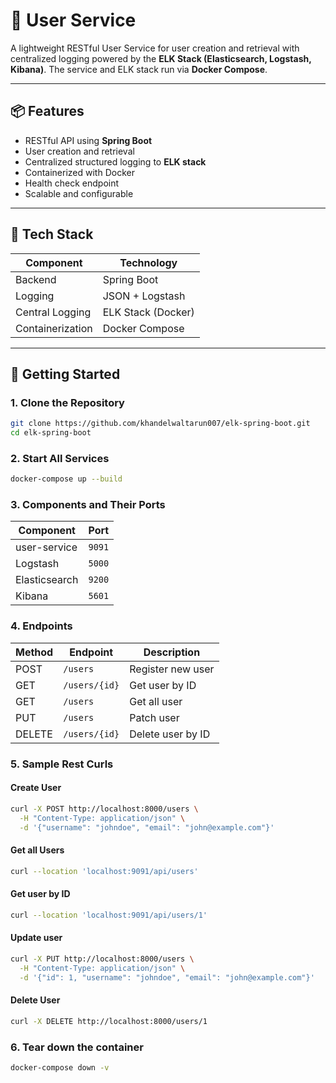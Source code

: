 # 👤 User Service

A lightweight RESTful User Service for user creation and retrieval with centralized logging powered by the **ELK Stack (Elasticsearch, Logstash, Kibana)**. The service and ELK stack run via **Docker Compose**.

---

## 📦 Features

- RESTful API using **Spring Boot**
- User creation and retrieval
- Centralized structured logging to **ELK stack**
- Containerized with Docker
- Health check endpoint
- Scalable and configurable

---

## 🧰 Tech Stack

| Component      | Technology         |
|----------------|--------------------|
| Backend        | Spring Boot        |
| Logging        | JSON + Logstash    |
| Central Logging| ELK Stack (Docker) |
| Containerization | Docker Compose   |

---

## 🚀 Getting Started

### 1. Clone the Repository

```bash
git clone https://github.com/khandelwaltarun007/elk-spring-boot.git
cd elk-spring-boot
```


### 2. Start All Services
```bash
docker-compose up --build
```

### 3. Components and Their Ports

| Component      | Port   |
|----------------|--------|
| user-service   | `9091` |
| Logstash       | `5000` |
| Elasticsearch  | `9200` |
| Kibana         | `5601` |

### 4. Endpoints

| Method | Endpoint      | Description       |
| ------ | ------------- | ----------------- |
| POST   | `/users`      | Register new user |
| GET    | `/users/{id}` | Get user by ID    |
| GET    | `/users`      | Get all user      |
| PUT    | `/users`      | Patch user        |
| DELETE | `/users/{id}` | Delete user by ID |

### 5. Sample Rest Curls

#### Create User
```bash
curl -X POST http://localhost:8000/users \
  -H "Content-Type: application/json" \
  -d '{"username": "johndoe", "email": "john@example.com"}'
```

#### Get all Users
```bash
curl --location 'localhost:9091/api/users'
```

#### Get user by ID
```bash
curl --location 'localhost:9091/api/users/1'
```
#### Update user
```bash
curl -X PUT http://localhost:8000/users \
  -H "Content-Type: application/json" \
  -d '{"id": 1, "username": "johndoe", "email": "john@example.com"}'
```

#### Delete User
```bash
curl -X DELETE http://localhost:8000/users/1
```

### 6. Tear down the container

```bash
docker-compose down -v
```




